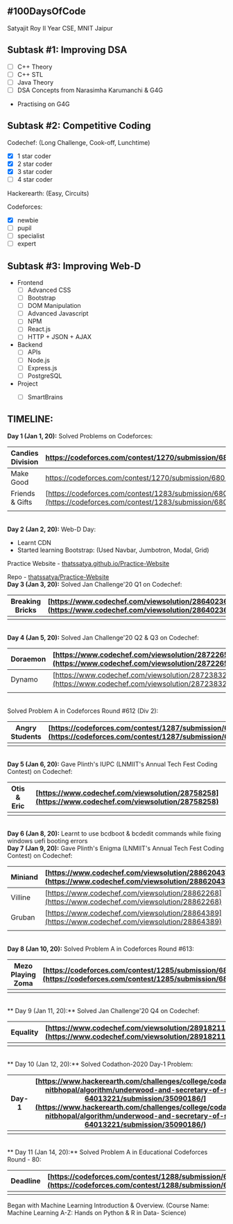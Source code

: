 

## **#100DaysOfCode**
Satyajit Roy
II Year CSE, MNIT Jaipur

## Subtask #1: Improving DSA

 - [ ] C++ Theory
 - [ ] C++ STL
 - [ ] Java Theory
 - [ ] DSA Concepts from Narasimha Karumanchi & G4G
 - Practising on G4G

## Subtask #2: Competitive Coding
Codechef:
(Long Challenge, Cook-off, Lunchtime)
 - [x] 1 star coder
 - [x] 2 star coder
 - [x] 3 star coder
 - [ ] 4 star coder

Hackerearth:
(Easy, Circuits)

Codeforces:
 - [x] newbie
 - [ ] pupil
 - [ ] specialist
 - [ ] expert

## Subtask #3: Improving Web-D

 - Frontend
	 - [ ] Advanced CSS
	 - [ ] Bootstrap
	 - [ ] DOM Manipulation
	 - [ ] Advanced Javascript
	 - [ ] NPM
	 - [ ] React.js
	 - [ ] HTTP + JSON + AJAX

 - Backend
	 - [ ] APIs
	 - [ ] Node.js
	 - [ ] Express.js
	 - [ ] PostgreSQL

 - Project
	- [ ] SmartBrains


## TIMELINE:

**Day 1 (Jan 1, 20):**
Solved Problems on Codeforces:

| Candies Division | https://codeforces.com/contest/1270/submission/68018562 |
|--|--|
| Make Good | https://codeforces.com/contest/1270/submission/68018437|
|Friends & Gifts|[https://codeforces.com/contest/1283/submission/68020015](https://codeforces.com/contest/1283/submission/68020015)|
| | |
\
**Day 2 (Jan 2, 20):**
Web-D Day:

 - Learnt CDN
 - Started learning Bootstrap:
	(Used Navbar, Jumbotron,  Modal, Grid)

Practice Website - [thatssatya.github.io/Practice-Website](https://thatssatya.github.io/Practice-Website)

Repo - [thatssatya/Practice-Website](https://github.com/thatssatya/Practice-Website)
\
**Day 3 (Jan 3, 20):**
Solved Jan Challenge'20 Q1 on Codechef:

|Breaking Bricks|[https://www.codechef.com/viewsolution/28640236](https://www.codechef.com/viewsolution/28640236)  |
|--|--|
| | |
\
**Day 4 (Jan 5, 20):**
Solved Jan Challenge'20 Q2 & Q3 on Codechef:

|Doraemon|[https://www.codechef.com/viewsolution/28722653](https://www.codechef.com/viewsolution/28722653)  |
|--|--|
|Dynamo  | [https://www.codechef.com/viewsolution/28723832](https://www.codechef.com/viewsolution/28723832) |
| | |
\
Solved Problem A in Codeforces Round #612 (Div 2):

|Angry Students|[https://codeforces.com/contest/1287/submission/68256430](https://codeforces.com/contest/1287/submission/68256430) |
|--|--|
| | |
\
**Day 5 (Jan 6, 20):**
Gave Plinth's IUPC (LNMIIT's Annual Tech Fest Coding Contest) on Codechef:

| Otis & Eric | [https://www.codechef.com/viewsolution/28758258](https://www.codechef.com/viewsolution/28758258) |
|--|--|
| | |
\
**Day 6 (Jan 8, 20):**
Learnt to use bcdboot & bcdedit commands while fixing windows uefi booting errors
\
**Day 7 (Jan 9, 20):**
Gave Plinth's Enigma (LNMIIT's Annual Tech Fest Coding Contest) on Codechef:

| Miniand |[https://www.codechef.com/viewsolution/28862043](https://www.codechef.com/viewsolution/28862043)  |
|--|--|
| Villine | [https://www.codechef.com/viewsolution/28862268](https://www.codechef.com/viewsolution/28862268) |
| Gruban | [https://www.codechef.com/viewsolution/28864389](https://www.codechef.com/viewsolution/28864389) |
| | |
\
**Day 8 (Jan 10, 20):**
Solved Problem A in Codeforces Round #613:

| Mezo Playing Zoma | [https://codeforces.com/contest/1285/submission/68502845](https://codeforces.com/contest/1285/submission/68502845) |
|--|--|
| | |
\
** Day 9 (Jan 11, 20):**
Solved Jan Challenge'20 Q4 on Codechef:

| Equality | [https://www.codechef.com/viewsolution/28918211](https://www.codechef.com/viewsolution/28918211) |
|--|--|
| | |
\
** Day 10 (Jan 12, 20):**
Solved Codathon-2020 Day-1 Problem:

| Day-1 | [https://www.hackerearth.com/challenges/college/codathon20-nitbhopal/algorithm/underwood-and-secretary-of-state-64013221/submission/35090186/](https://www.hackerearth.com/challenges/college/codathon20-nitbhopal/algorithm/underwood-and-secretary-of-state-64013221/submission/35090186/) |
|--|--|
| | |
\
** Day 11 (Jan 14, 20):**
Solved Problem A in Educational Codeforces Round - 80:  

| Deadline | [https://codeforces.com/contest/1288/submission/68801261](https://codeforces.com/contest/1288/submission/68801261) |
|--|--|
| | |

Began with Machine Learning Introduction & Overview.
(Course Name: Machine Learning A-Z: Hands on Python & R in Data- Science)